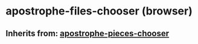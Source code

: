 # apostrophe-files-chooser (browser)
## Inherits from: [apostrophe-pieces-chooser](../apostrophe-pieces/browser-apostrophe-pieces-chooser.md)

